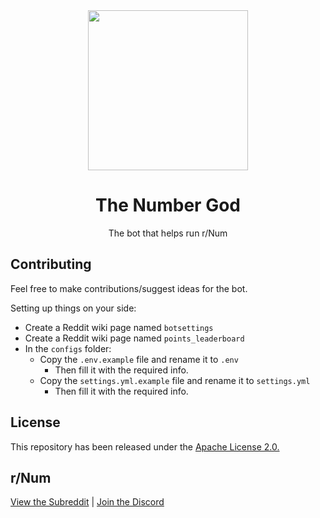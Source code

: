 <div align="center">
  <img width="256" src="https://i.imgur.com/7PTsMxe.png">
  <h1>The Number God</h1>
  <p>The bot that helps run r/Num</p>
</div>

## Contributing
Feel free to make contributions/suggest ideas for the bot.

Setting up things on your side:

* Create a Reddit wiki page named ``botsettings``
* Create a Reddit wiki page named ``points_leaderboard``
* In the ``configs`` folder:
    * Copy the ``.env.example`` file and rename it to ``.env``
        * Then fill it with the required info.
    * Copy the ``settings.yml.example`` file and rename it to ``settings.yml``
        * Then fill it with the required info.

## License
This repository has been released under the [Apache License 2.0.](https://github.com/OneUpPotato/TheNumberGod/blob/master/LICENSE)

## r/Num
[View the Subreddit](https://reddit.com/r/Num) | [Join the Discord](https://discord.gg/cSsaCSh)
